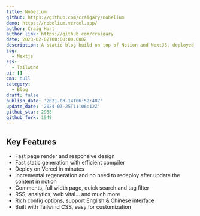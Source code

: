 ```yaml
---
title: Nobelium
github: https://github.com/craigary/nobelium
demo: https://nobelium.vercel.app/
author: Craig Hart
author_link: https://github.com/craigary
date: 2023-02-02T00:00:00.000Z
description: A static blog build on top of Notion and NextJS, deployed on Vercel.
ssg:
  - Nextjs
css:
  - Tailwind
ui: []
cms: null
category:
  - Blog
draft: false
publish_date: '2021-03-14T06:52:48Z'
update_date: '2024-03-25T11:06:12Z'
github_star: 2958
github_fork: 1949
---
```

## Key Features

- Fast page render and responsive design
- Fast static generation with efficient compiler
- Deploy on Vercel in minutes
- Incremental regeneration and no need to redeploy after update the content in notion
- Comments, full width page, quick search and tag filter
- RSS, analytics, web vital... and much more
- Rich config options, support English & Chinese interface
- Built with Tailwind CSS, easy for customization
